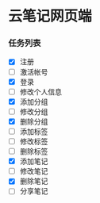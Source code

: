 # 云笔记网页端

### 任务列表

- [x] 注册
- [ ] 激活帐号
- [x] 登录
- [ ] 修改个人信息
- [x] 添加分组
- [ ] 修改分组
- [x] 删除分组
- [ ] 添加标签
- [ ] 修改标签
- [ ] 删除标签
- [x] 添加笔记
- [ ] 修改笔记
- [x] 删除笔记
- [ ] 分享笔记
